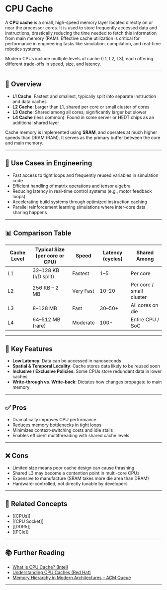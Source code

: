 # CPU Cache

A **CPU cache** is a small, high-speed memory layer located directly on or near the processor cores. It is used to store frequently accessed data and instructions, drastically reducing the time needed to fetch this information from main memory (RAM). Effective cache utilization is critical for performance in engineering tasks like simulation, compilation, and real-time robotics systems.

Modern CPUs include multiple levels of cache (L1, L2, L3), each offering different trade-offs in speed, size, and latency.

---

## 🧠 Overview

- **L1 Cache**: Fastest and smallest, typically split into separate instruction and data caches  
- **L2 Cache**: Larger than L1, shared per core or small cluster of cores  
- **L3 Cache**: Shared among all cores; significantly larger but slower  
- **L4 Cache** (less common): Found in some server or HEDT chips as an additional shared layer

Cache memory is implemented using **SRAM**, and operates at much higher speeds than DRAM (RAM). It serves as the primary buffer between the core and main memory.

---

## 🧪 Use Cases in Engineering

- Fast access to tight loops and frequently reused variables in simulation code  
- Efficient handling of matrix operations and tensor algebra  
- Reducing latency in real-time control systems (e.g., motor feedback loops)  
- Accelerating build systems through optimized instruction caching  
- Parallel reinforcement learning simulations where inter-core data sharing happens

---

## 📊 Comparison Table

| Cache Level | Typical Size (per core or CPU) | Speed        | Latency (cycles) | Shared Among      |
|-------------|----------------------------------|--------------|------------------|--------------------|
| L1          | 32–128 KB (I/D split)           | Fastest      | 1–5              | Per core           |
| L2          | 256 KB – 2 MB                   | Very Fast    | 10–20            | Per core / small cluster |
| L3          | 8–128 MB                        | Fast         | 30–50+           | All cores on die   |
| L4          | 64–512 MB (rare)                | Moderate     | 100+             | Entire CPU / SoC   |

---

## 🔧 Key Features

- **Low Latency**: Data can be accessed in nanoseconds  
- **Spatial & Temporal Locality**: Cache stores data likely to be reused soon  
- **Inclusive / Exclusive Policies**: Some CPUs store redundant data in lower caches  
- **Write-through vs. Write-back**: Dictates how changes propagate to main memory

---

## ✅ Pros

- Dramatically improves CPU performance  
- Reduces memory bottlenecks in tight loops  
- Minimizes context-switching costs and idle stalls  
- Enables efficient multithreading with shared cache levels

---

## ❌ Cons

- Limited size means poor cache design can cause thrashing  
- Shared L3 may become a contention point in multi-core CPUs  
- Expensive to manufacture (SRAM takes more die area than DRAM)  
- Hardware-controlled, not directly tunable by developers

---

## 🔗 Related Concepts

- [[CPUs]]  
- [[CPU Socket]]  
- [[DDR5]]  
- [[PCIe]]

---

## 📚 Further Reading

- [What Is CPU Cache? (Intel)](https://www.intel.com/content/www/us/en/gaming/resources/cpu-cache.html)  
- [Understanding CPU Caches (Red Hat)](https://access.redhat.com/blogs/766093/posts/1976023)  
- [Memory Hierarchy in Modern Architectures – ACM Queue](https://queue.acm.org/detail.cfm?id=945124)

---
